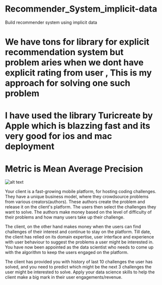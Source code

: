 # Recommender_System_implicit-data
Build recommender system using implicit data


# We have tons for library for explicit recommendation system but problem aries when we dont have explicit rating from user , This is my approach for solving one such problem

# I have used the library Turicreate by Apple which is blazzing fast and its very good for ios and mac deployment


# Metric is Mean Average Precision

![alt text](https://s3-ap-south-1.amazonaws.com/av-blog-media/wp-content/uploads/2018/03/Capture_eqn_2.jpg)







Your client is a fast-growing mobile platform, for hosting coding challenges. They have a unique business model, where they crowdsource problems from various creators(authors). These authors create the problem and release it on the client's platform. The users then select the challenges they want to solve. The authors make money based on the level of difficulty of their problems and how many users take up their challenge.

 

The client, on the other hand makes money when the users can find challenges of their interest and continue to stay on the platform. Till date, the client has relied on its domain expertise, user interface and experience with user behaviour to suggest the problems a user might be interested in. You have now been appointed as the data scientist who needs to come up with the algorithm to keep the users engaged on the platform.



The client has provided you with history of last 10 challenges the user has solved, and you need to predict which might be the next 3 challenges the user might be interested to solve. Apply your data science skills to help the client make a big mark in their user engagements/revenue.
